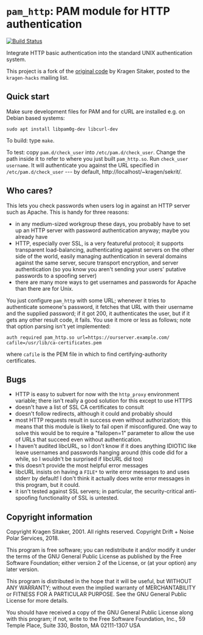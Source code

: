 # `pam_http`: PAM module for HTTP authentication

[![Build Status](https://travis-ci.org/DriftNoise/pam-http.svg?branch=master)](https://travis-ci.org/DriftNoise/pam-http)

Integrate HTTP basic authentication into the standard UNIX authentication
system.

This project is a fork of the [original
code](https://www.mail-archive.com/kragen-hacks@canonical.org/msg00020.html)
by Kragen Sitaker, posted to the `kragen-hacks` mailing list.

## Quick start

Make sure development files for PAM and for cURL are installed e.g. on Debian
based systems:

```
sudo apt install libpam0g-dev libcurl-dev
```

To build: type `make`.

To test: copy `pam.d/check_user` into `/etc/pam.d/check_user`.  Change the
path inside it to refer to where you just built `pam_http.so`.  Run
`check_user username`.  It will authenticate you against the URL
specified in `/etc/pam.d/check_user` --- by default,
http://localhost/~kragen/sekrit/.

## Who cares?

This lets you check passwords when users log in against an HTTP server
such as Apache.  This is handy for three reasons:

  - in any medium-sized workgroup these days, you probably have to set
    up an HTTP server with password authentication anyway; maybe you
    already have
  - HTTP, especially over SSL, is a very featureful protocol; it supports
    transparent load-balancing, authenticating against servers on the other
    side of the world, easily managing authentication in several domains
    against the same server, secure transport encryption, and server
    authentication (so you know you aren't sending your users' putative
    passwords to a spoofing server)
  - there are many more ways to get usernames and passwords for Apache
    than there are for Unix.

You just configure `pam_http` with some URL; whenever it tries to
authenticate someone's password, it fetches that URL with their username and
the supplied password; if it got 200, it authenticates the user, but if it
gets any other result code, it fails.  You use it more or less as follows;
note that option parsing isn't yet implemented:

```
auth required pam_http.so url=https://ourserver.example.com/ cafile=/usr/lib/ca-certificates.pem
```

where `cafile` is the PEM file in which to find certifying-authority
certificates.

## Bugs

- HTTP is easy to subvert for now with the `http_proxy` environment
  variable; there isn't really a good solution for this except to
  use HTTPS
- doesn't have a list of SSL CA certificates to consult
- doesn't follow redirects, although it could and probably should
- most HTTP requests result in success even without authorization;
  this means that this module is likely to fail open if misconfigured.
  One way to solve this would be to require a "failopen=1" parameter
  to allow the use of URLs that succeed even without authentication.
- I haven't audited libcURL, so I don't know if it does anything
  IDIOTIC like leave usernames and passwords hanging around (this
  code did for a while, so I wouldn't be surprised if libcURL did too)
- this doesn't provide the most helpful error messages
- libcURL insists on having a `FILE*` to write error messages to and uses
  stderr by default!  I don't think it actually does write error messages
  in this program, but it could.
- it isn't tested against SSL servers; in particular, the
  security-critical anti-spoofing functionality of SSL is untested.

## Copyright information

Copyright Kragen Sitaker, 2001.  All rights reserved.
Copyright Drift + Noise Polar Services, 2018.

This program is free software; you can redistribute it and/or modify
it under the terms of the GNU General Public License as published by
the Free Software Foundation; either version 2 of the License, or (at
your option) any later version.

This program is distributed in the hope that it will be useful,
but WITHOUT ANY WARRANTY; without even the implied warranty of
MERCHANTABILITY or FITNESS FOR A PARTICULAR PURPOSE.  See the
GNU General Public License for more details.

You should have received a copy of the GNU General Public License
along with this program; if not, write to the Free Software
Foundation, Inc., 59 Temple Place, Suite 330, Boston, MA  02111-1307  USA
